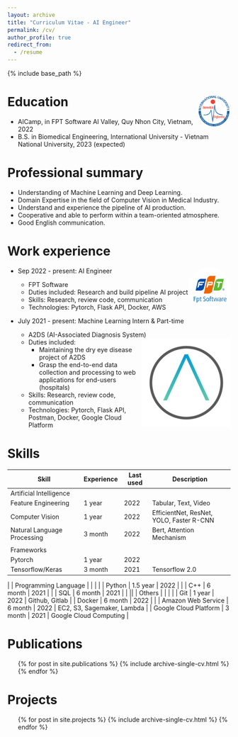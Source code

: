 ```yaml
---
layout: archive
title: "Curriculum Vitae - AI Engineer"
permalink: /cv/
author_profile: true
redirect_from:
  - /resume
---
```


{% include base_path %}

Education <img src="../images/BME.png" align="right" width="15%" style="border-radius:55%;">
======
* AICamp, in FPT Software AI Valley, Quy Nhon City, Vietnam, 2022 
* B.S. in Biomedical Engineering, International University - Vietnam National University, 2023 (expected)

Professional summary
======
- Understanding of Machine Learning and Deep Learning. 
- Domain Expertise in the field of Computer Vision in Medical Industry.
- Understand and experience the pipeline of AI production.
- Cooperative and able to perform within a team-oriented atmosphere.
- Good English communication.

Work experience
======
* Sep 2022 - present: AI Engineer <img src="../images/FPT.png" align="right" width="20%" style="border-radius:55%;">
  * FPT Software 
  * Duties included: Research and build pipeline AI project
  * Skills: Research, review code, communication
  * Technologies: Pytorch, Flask API, Docker, AWS

* July 2021 - present: Machine Learning Intern & Part-time 
  * A2DS (AI-Associated Diagnosis System) <img src="../images/A2DS.jpg" align="right">
  * Duties included: 
    * Maintaining the dry eye disease project of A2DS
    * Grasp the end-to-end data collection and processing to web applications for end-users (hospitals)
  * Skills: Research, review code, communication
  * Technologies: Pytorch, Flask API, Postman, Docker, Google Cloud Platform
  
Skills
======
| Skill                        | Experience | Last used | Description |
| -------                      | ------     | -------   | -------  |
| Artificial Intelligence      |            |      |        |
| Feature Engineering          | 1 year     | 2022 | Tabular, Text, Video |
| Computer Vision              | 1 year     | 2022 |  EfficientNet, ResNet, YOLO, Faster R-CNN |
| Natural Language Processing  | 3 month    | 2022 | Bert, Attention Mechanism |
||
| Frameworks                   |            |      |        |
| Pytorch                      | 1 year     | 2022 |        |
| Tensorflow/Keras             | 3 month    | 2021 | Tensorflow 2.0 | 
|
| Programming Language         |            |      |        |
| Python                       | 1.5 year   | 2022 |        |
| C++                          | 6 month    | 2021 |        |
| SQL                          | 6 month    | 2021 |        |
||
| Others                       |            |      |        |
| Git                          | 1 year     | 2022 | Github, Gitlab |
| Docker                       | 6 month    | 2022 |        |
| Amazon Web Service           | 6 month    | 2022 | EC2, S3, Sagemaker, Lambda |
| Google Cloud Platform        | 3 month    | 2021 | Google Cloud Computing |

Publications
======
  <ul>{% for post in site.publications %}
    {% include archive-single-cv.html %}
  {% endfor %}</ul>
  
Projects
======
  <ul>{% for post in site.projects %}
    {% include archive-single-cv.html %}
  {% endfor %}</ul>
  
